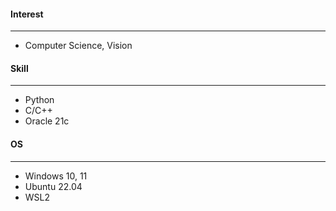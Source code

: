 #### Interest
---
- Computer Science, Vision

#### Skill
---
- Python 
- C/C++ 
- Oracle 21c

#### OS
---
- Windows 10, 11
- Ubuntu 22.04
- WSL2


